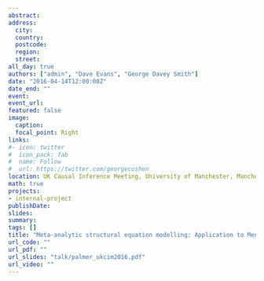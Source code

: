 ```yaml
---
abstract: 
address:
  city: 
  country: 
  postcode: 
  region: 
  street: 
all_day: true
authors: ["admin", "Dave Evans", "George Davey Smith"]
date: "2016-04-14T12:00:00Z"
date_end: ""
event: 
event_url: 
featured: false
image:
  caption: 
  focal_point: Right
links:
#- icon: twitter
#  icon_pack: fab
#  name: Follow
#  url: https://twitter.com/georgecushen
location: UK Causal Inference Meeting, University of Manchester, Manchester
math: true
projects:
- internal-project
publishDate: 
slides: 
summary: 
tags: []
title: "Meta-analytic structural equation modelling: Application to Mendelian randomization studies"
url_code: ""
url_pdf: ""
url_slides: "talk/palmer_ukcim2016.pdf"
url_video: ""
---
```

